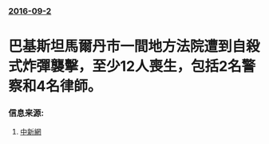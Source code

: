 ### [2016-09-2](/news/2016/09/2/index.md)

##### 
# 巴基斯坦馬爾丹市一間地方法院遭到自殺式炸彈襲擊，至少12人喪生，包括2名警察和4名律師。 




### 信息来源:

1. [中新網](http://www.chinanews.com/gj/2016/09-02/7992561.shtml)
